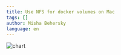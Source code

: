 ```yaml
---
title: Use NFS for docker volumes on Mac
tags: []
author: Misha Behersky
language: en
---
```



![chart](/images/nfsvscachecomparison.png)
